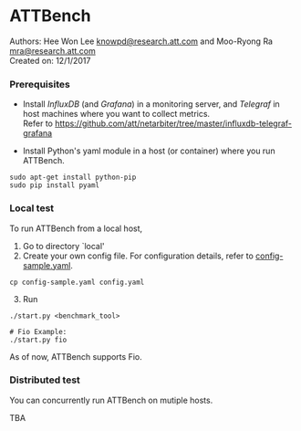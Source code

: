 # ATTBench 
Authors: Hee Won Lee <knowpd@research.att.com> and Moo-Ryong Ra <mra@research.att.com>   
Created on: 12/1/2017   

### Prerequisites
- Install *InfluxDB* (and *Grafana*) in a monitoring server, and *Telegraf* in host machines where you want to collect metrics.  
Refer to <https://github.com/att/netarbiter/tree/master/influxdb-telegraf-grafana>

- Install Python's yaml module in a host (or container) where you run ATTBench.
```
sudo apt-get install python-pip
sudo pip install pyaml
```

### Local test
To run ATTBench from a local host, 
1. Go to directory `local'
2. Create your own config file.  For configuration details, refer to [config-sample.yaml](local/config-sample.yaml).
```
cp config-sample.yaml config.yaml
```  
3. Run
```
./start.py <benchmark_tool>

# Fio Example:
./start.py fio
```

As of now, ATTBench supports Fio.

### Distributed test
You can concurrently run ATTBench on mutiple hosts.   

TBA
